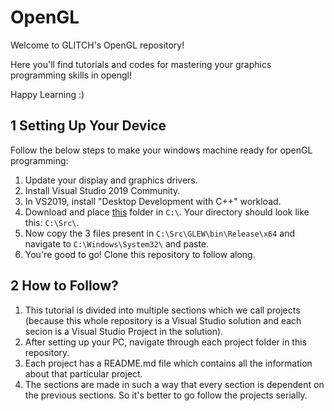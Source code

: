 # OpenGL
Welcome to GLITCH's OpenGL repository!

Here you'll find tutorials and codes for mastering your graphics programming skills in opengl!

Happy Learning :)

## 1 Setting Up Your Device
Follow the below steps to make your windows machine ready for openGL programming:

1. Update your display and graphics drivers.
2. Install Visual Studio 2019 Community.
3. In VS2019, install "Desktop Development with C++" workload.
4. Download and place [this](https://iith-my.sharepoint.com/:f:/g/personal/ce17btech11019_iith_ac_in/EqXMa7Qne25HrXLGIpBUqm8BCppMg0UIot4NpbT5gM8GOw?e=NqKCEL) folder in ```C:\```. Your directory should look like this: ```C:\Src\```.
5. Now copy the 3 files present in ```C:\Src\GLEW\bin\Release\x64``` and navigate to ```C:\Windows\System32\``` and paste.
6. You're good to go! Clone this repository to follow along.

## 2 How to Follow?

1. This tutorial is divided into multiple sections which we call projects (because this whole repository is a Visual Studio solution and each secion is a Visual Studio Project in the solution).
2. After setting up your PC, navigate through each project folder in this repository.
3. Each project has a README.md file which contains all the information about that particular project.
4. The sections are made in such a way that every section is dependent on the previous sections. So it's better to go follow the projects serially.
